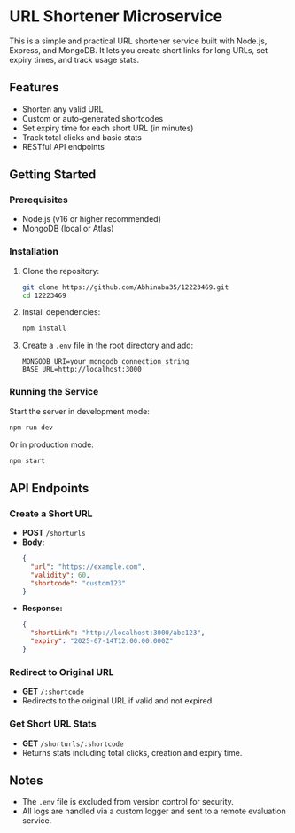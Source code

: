 # URL Shortener Microservice

This is a simple and practical URL shortener service built with Node.js, Express, and MongoDB. It lets you create short links for long URLs, set expiry times, and track usage stats.

## Features

- Shorten any valid URL
- Custom or auto-generated shortcodes
- Set expiry time for each short URL (in minutes)
- Track total clicks and basic stats
- RESTful API endpoints

## Getting Started

### Prerequisites
- Node.js (v16 or higher recommended)
- MongoDB (local or Atlas)

### Installation
1. Clone the repository:
   ```bash
   git clone https://github.com/Abhinaba35/12223469.git
   cd 12223469
   ```
2. Install dependencies:
   ```bash
   npm install
   ```
3. Create a `.env` file in the root directory and add:
   ```env
   MONGODB_URI=your_mongodb_connection_string
   BASE_URL=http://localhost:3000
   ```

### Running the Service
Start the server in development mode:
```bash
npm run dev
```
Or in production mode:
```bash
npm start
```

## API Endpoints

### Create a Short URL
- **POST** `/shorturls`
- **Body:**
  ```json
  {
    "url": "https://example.com",
    "validity": 60,           
    "shortcode": "custom123" 
  }
  ```
- **Response:**
  ```json
  {
    "shortLink": "http://localhost:3000/abc123",
    "expiry": "2025-07-14T12:00:00.000Z"
  }
  ```

### Redirect to Original URL
- **GET** `/:shortcode`
- Redirects to the original URL if valid and not expired.

### Get Short URL Stats
- **GET** `/shorturls/:shortcode`
- Returns stats including total clicks, creation and expiry time.

## Notes
- The `.env` file is excluded from version control for security.
- All logs are handled via a custom logger and sent to a remote evaluation service.
